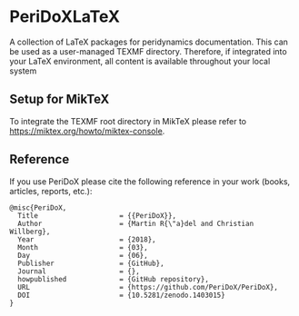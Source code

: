# PeriDoXLaTeX
A collection of LaTeX packages for peridynamics documentation. This can be used as a user-managed TEXMF directory. Therefore, if integrated into your LaTeX environment, all content is available throughout your local system

## Setup for MikTeX

To integrate the TEXMF root directory in MikTeX please refer to https://miktex.org/howto/miktex-console.

## Reference

If you use PeriDoX please cite the following reference in your work (books, articles, reports, etc.):

    @misc{PeriDoX,
      Title                    = {{PeriDoX}},
      Author                   = {Martin R{\"a}del and Christian Willberg},
      Year                     = {2018},
      Month                    = {03},
      Day                      = {06},
      Publisher                = {GitHub},
      Journal                  = {},
      howpublished             = {GitHub repository},
      URL                      = {https://github.com/PeriDoX/PeriDoX},
      DOI                      = {10.5281/zenodo.1403015}
    }
